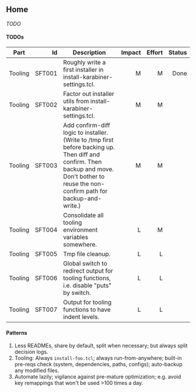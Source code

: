 ## Home

_TODO_

#### TODOs

| Part | Id | Description | Impact | Effort | Status |
| - | -: | - | -: | -: | -: |
| Tooling | SFT001 | Roughly write a first installer in install-karabiner-settings.tcl. | M | M | Done |
| Tooling | SFT002 | Factor out installer utils from install-karabiner-settings.tcl. | M | M | |
| Tooling | SFT003 | Add confirm-diff logic to installer. (Write to /tmp first before backing up. Then diff and confirm. Then backup and move. Don't bother to reuse the non-confirm path for backup-and-write.) | M | M | |
| Tooling | SFT004 | Consolidate all tooling environment variables somewhere. | L | M | |
| Tooling | SFT005 | Tmp file cleanup. | L |L | |
| Tooling | SFT006 | Global switch to redirect output for tooling functions, i.e. disable "puts" by switch. | L | L | |
| Tooling | SFT007 | Output for tooling functions to have indent levels. | L | L | |

#### Patterns

1. Less READMEs, share by default, split when necessary; but always split decision logs.
1. Tooling: Always `install-foo.tcl`; always run-from-anywhere; built-in pre-reqs check (system, dependencies, paths, configs); auto-backup any modified files.
1. Automate lazily; vigilance against pre-mature optimization; e.g. avoid key remappings that won't be used >100 times a day.
